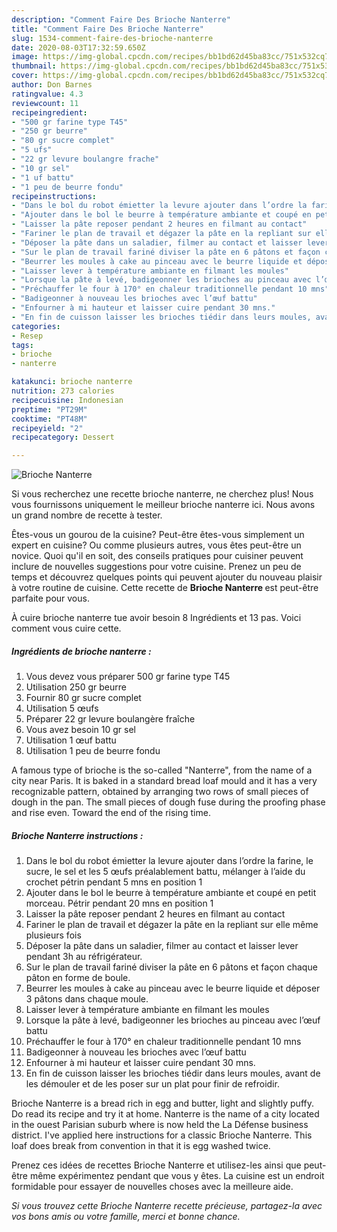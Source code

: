```yaml
---
description: "Comment Faire Des Brioche Nanterre"
title: "Comment Faire Des Brioche Nanterre"
slug: 1534-comment-faire-des-brioche-nanterre
date: 2020-08-03T17:32:59.650Z
image: https://img-global.cpcdn.com/recipes/bb1bd62d45ba83cc/751x532cq70/brioche-nanterre-photo-principale-de-la-recette.jpg
thumbnail: https://img-global.cpcdn.com/recipes/bb1bd62d45ba83cc/751x532cq70/brioche-nanterre-photo-principale-de-la-recette.jpg
cover: https://img-global.cpcdn.com/recipes/bb1bd62d45ba83cc/751x532cq70/brioche-nanterre-photo-principale-de-la-recette.jpg
author: Don Barnes
ratingvalue: 4.3
reviewcount: 11
recipeingredient:
- "500 gr farine type T45"
- "250 gr beurre"
- "80 gr sucre complet"
- "5 ufs"
- "22 gr levure boulangre frache"
- "10 gr sel"
- "1 uf battu"
- "1 peu de beurre fondu"
recipeinstructions:
- "Dans le bol du robot émietter la levure ajouter dans l’ordre la farine, le sucre, le sel et les 5 œufs préalablement battu, mélanger à l’aide du crochet pétrin pendant 5 mns en position 1"
- "Ajouter dans le bol le beurre à température ambiante et coupé en petit morceau. Pétrir pendant 20 mns en position 1"
- "Laisser la pâte reposer pendant 2 heures en filmant au contact"
- "Fariner le plan de travail et dégazer la pâte en la repliant sur elle même plusieurs fois"
- "Déposer la pâte dans un saladier, filmer au contact et laisser lever pendant 3h au réfrigérateur."
- "Sur le plan de travail fariné diviser la pâte en 6 pâtons et façon chaque pâton en forme de boule."
- "Beurrer les moules à cake au pinceau avec le beurre liquide et déposer 3 pâtons dans chaque moule."
- "Laisser lever à température ambiante en filmant les moules"
- "Lorsque la pâte à levé, badigeonner les brioches au pinceau avec l’œuf battu"
- "Préchauffer le four à 170° en chaleur traditionnelle pendant 10 mns"
- "Badigeonner à nouveau les brioches avec l’œuf battu"
- "Enfourner à mi hauteur et laisser cuire pendant 30 mns."
- "En fin de cuisson laisser les brioches tiédir dans leurs moules, avant de les démouler et de les poser sur un plat pour finir de refroidir."
categories:
- Resep
tags:
- brioche
- nanterre

katakunci: brioche nanterre 
nutrition: 273 calories
recipecuisine: Indonesian
preptime: "PT29M"
cooktime: "PT48M"
recipeyield: "2"
recipecategory: Dessert

---
```



![Brioche Nanterre](https://img-global.cpcdn.com/recipes/bb1bd62d45ba83cc/751x532cq70/brioche-nanterre-photo-principale-de-la-recette.jpg)

Si vous recherchez une recette brioche nanterre, ne cherchez plus! Nous vous fournissons uniquement le meilleur brioche nanterre ici. Nous avons un grand nombre de recette à tester.

Êtes-vous un gourou de la cuisine? Peut-être êtes-vous simplement un expert en cuisine? Ou comme plusieurs autres, vous êtes peut-être un novice. Quoi qu'il en soit, des conseils pratiques pour cuisiner peuvent inclure de nouvelles suggestions pour votre cuisine. Prenez un peu de temps et découvrez quelques points qui peuvent ajouter du nouveau plaisir à votre routine de cuisine. Cette recette de <strong> Brioche Nanterre </strong> est peut-être parfaite pour vous.

<!--inarticleads1-->

À cuire brioche nanterre tue avoir besoin 8 Ingrédients et 13 pas. Voici comment vous cuire cette.

##### Ingrédients de brioche nanterre :

1. Vous devez vous préparer 500 gr farine type T45
1. Utilisation 250 gr beurre
1. Fournir 80 gr sucre complet
1. Utilisation 5 œufs
1. Préparer 22 gr levure boulangère fraîche
1. Vous avez besoin 10 gr sel
1. Utilisation 1 œuf battu
1. Utilisation 1 peu de beurre fondu


A famous type of brioche is the so-called &#34;Nanterre&#34;, from the name of a city near Paris. It is baked in a standard bread loaf mould and it has a very recognizable pattern, obtained by arranging two rows of small pieces of dough in the pan. The small pieces of dough fuse during the proofing phase and rise even. Toward the end of the rising time. 

<!--inarticleads2-->

##### Brioche Nanterre instructions :

1. Dans le bol du robot émietter la levure ajouter dans l’ordre la farine, le sucre, le sel et les 5 œufs préalablement battu, mélanger à l’aide du crochet pétrin pendant 5 mns en position 1
1. Ajouter dans le bol le beurre à température ambiante et coupé en petit morceau. Pétrir pendant 20 mns en position 1
1. Laisser la pâte reposer pendant 2 heures en filmant au contact
1. Fariner le plan de travail et dégazer la pâte en la repliant sur elle même plusieurs fois
1. Déposer la pâte dans un saladier, filmer au contact et laisser lever pendant 3h au réfrigérateur.
1. Sur le plan de travail fariné diviser la pâte en 6 pâtons et façon chaque pâton en forme de boule.
1. Beurrer les moules à cake au pinceau avec le beurre liquide et déposer 3 pâtons dans chaque moule.
1. Laisser lever à température ambiante en filmant les moules
1. Lorsque la pâte à levé, badigeonner les brioches au pinceau avec l’œuf battu
1. Préchauffer le four à 170° en chaleur traditionnelle pendant 10 mns
1. Badigeonner à nouveau les brioches avec l’œuf battu
1. Enfourner à mi hauteur et laisser cuire pendant 30 mns.
1. En fin de cuisson laisser les brioches tiédir dans leurs moules, avant de les démouler et de les poser sur un plat pour finir de refroidir.


Brioche Nanterre is a bread rich in egg and butter, light and slightly puffy. Do read its recipe and try it at home. Nanterre is the name of a city located in the ouest Parisian suburb where is now held the La Défense business district. I&#39;ve applied here instructions for a classic Brioche Nanterre. This loaf does break from convention in that it is egg washed twice. 

<!--inarticleads1-->

<p>
Prenez ces idées de recettes Brioche Nanterre et utilisez-les ainsi que peut-être même expérimentez pendant que vous y êtes. La cuisine est un endroit formidable pour essayer de nouvelles choses avec la meilleure aide.
</p>

<p>
<i>Si vous trouvez cette Brioche Nanterre recette précieuse, partagez-la avec vos bons amis ou votre famille, merci et bonne chance.</i>
</p>
